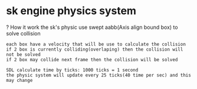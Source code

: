 # sk engine physics system
? How it work
    the sk's physic use swept aabb(Axis align bound box) to solve collision

    each box have a velocity that will be use to calculate the collision
    if 2 box is currently colliding(overlaping) then the collision will not be solved 
    if 2 box may collide next frame then the collision will be solved

    SDL calculate time by ticks: 1000 ticks = 1 second
    the physic system will update every 25 ticks(40 time per sec) and this may change
    